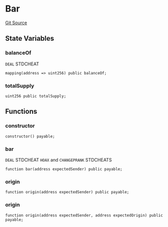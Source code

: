 # Bar
[Git Source](https://github.com/dustinstacy/boncurs/blob/52a092a7ad60aeeee3132e910b32ca470eb8882d/lib/forge-std/test/StdCheats.t.sol)


## State Variables
### balanceOf
`DEAL` STDCHEAT


```solidity
mapping(address => uint256) public balanceOf;
```


### totalSupply

```solidity
uint256 public totalSupply;
```


## Functions
### constructor


```solidity
constructor() payable;
```

### bar

`DEAL` STDCHEAT
`HOAX` and `CHANGEPRANK` STDCHEATS


```solidity
function bar(address expectedSender) public payable;
```

### origin


```solidity
function origin(address expectedSender) public payable;
```

### origin


```solidity
function origin(address expectedSender, address expectedOrigin) public payable;
```

